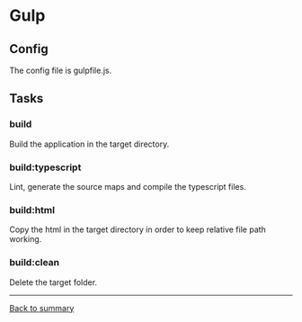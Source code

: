 # Gulp

## Config
The config file is gulpfile.js.

## Tasks

### build

Build the application in the target directory.

### build:typescript

Lint, generate the source maps and compile the typescript files.

### build:html

Copy the html in the target directory in order to keep relative file path working.

### build:clean
Delete the target folder.

---
[Back to summary](../README.md)